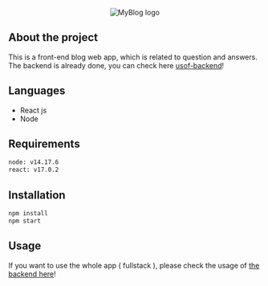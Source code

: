 <p align="center">
    <img src="https://user-images.githubusercontent.com/63947338/136873969-af36ec9d-58d0-423f-8f63-19f32fef9f91.png" alt="MyBlog logo"/>
</p>

## About the project

  This is a front-end blog web app, which is related to question and answers. The backend is already done, you can check here [usof-backend](https://github.com/masmarmehdi/usof-backend)! 

## Languages
<ul>
    <li>React js</li>
    <li>Node</li>
 </ul>

## Requirements

```bash
node: v14.17.6
react: v17.0.2
```


## Installation
```bash
npm install
npm start
```

## Usage
If you want to use the whole app ( fullstack ), please check the usage of [the backend here](https://github.com/masmarmehdi/usof-backend)!
